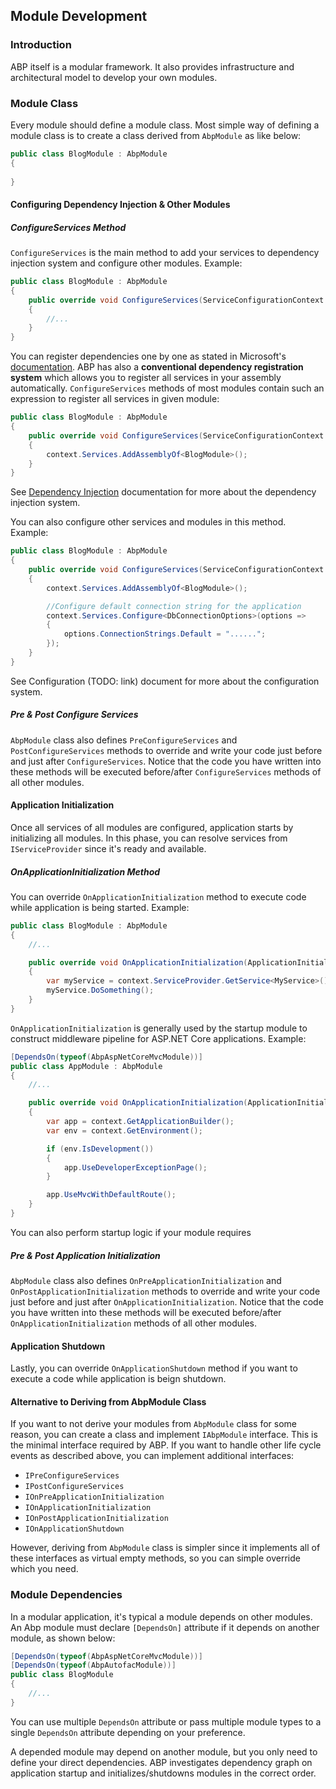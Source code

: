 ﻿## Module Development

### Introduction

ABP itself is a modular framework. It also provides infrastructure and architectural model to develop your own modules.

### Module Class

Every module should define a module class. Most simple way of defining a module class is to create a class derived from ``AbpModule`` as like below:

````C#
public class BlogModule : AbpModule
{
            
}

````

#### Configuring Dependency Injection & Other Modules

##### ConfigureServices Method

``ConfigureServices`` is the main method to add your services to dependency injection system and configure other modules. Example:

````C#
public class BlogModule : AbpModule
{
    public override void ConfigureServices(ServiceConfigurationContext context)
    {
        //...
    }
}
````

You can register dependencies one by one as stated in Microsoft's <a href="https://docs.microsoft.com/en-us/aspnet/core/fundamentals/dependency-injection" target="_blank">documentation</a>. ABP has also a **conventional dependency registration system** which allows you to register all services in your assembly automatically. ``ConfigureServices`` methods of most modules contain such an expression to register all services in given module:

````C#
public class BlogModule : AbpModule
{
    public override void ConfigureServices(ServiceConfigurationContext context)
    {
        context.Services.AddAssemblyOf<BlogModule>();
    }
}
````

See [Dependency Injection](Dependency-Injection.md) documentation for more about the dependency injection system.

You can also configure other services and modules in this method. Example:

````C#
public class BlogModule : AbpModule
{
    public override void ConfigureServices(ServiceConfigurationContext context)
    {
        context.Services.AddAssemblyOf<BlogModule>();

        //Configure default connection string for the application
        context.Services.Configure<DbConnectionOptions>(options =>
        {
            options.ConnectionStrings.Default = "......";
        });
    }
}
````

See Configuration (TODO: link) document for more about the configuration system.

##### Pre & Post Configure Services

``AbpModule`` class also defines ``PreConfigureServices`` and ``PostConfigureServices`` methods to override and write your code just before and just after ``ConfigureServices``. Notice that the code you have written into these methods will be executed before/after ``ConfigureServices`` methods of all other modules.

#### Application Initialization

Once all services of all modules are configured, application starts by initializing all modules. In this phase, you can resolve services from ``IServiceProvider`` since it's ready and available.

##### OnApplicationInitialization Method

You can override ``OnApplicationInitialization`` method to execute code while application is being started. Example:

````C#
public class BlogModule : AbpModule
{
    //...

    public override void OnApplicationInitialization(ApplicationInitializationContext context)
    {
        var myService = context.ServiceProvider.GetService<MyService>();
        myService.DoSomething();
    }
}
````

``OnApplicationInitialization`` is generally used by the startup module to construct middleware pipeline for ASP.NET Core applications. Example:

````C#
[DependsOn(typeof(AbpAspNetCoreMvcModule))]
public class AppModule : AbpModule
{
    //...

    public override void OnApplicationInitialization(ApplicationInitializationContext context)
    {
        var app = context.GetApplicationBuilder();
        var env = context.GetEnvironment();

        if (env.IsDevelopment())
        {
            app.UseDeveloperExceptionPage();
        }

        app.UseMvcWithDefaultRoute();
    }
}
````

You can also perform startup logic if your module requires

##### Pre & Post Application Initialization

``AbpModule`` class also defines ``OnPreApplicationInitialization`` and ``OnPostApplicationInitialization`` methods to override and write your code just before and just after ``OnApplicationInitialization``. Notice that the code you have written into these methods will be executed before/after ``OnApplicationInitialization`` methods of all other modules.

#### Application Shutdown

Lastly, you can override ``OnApplicationShutdown`` method if you want to execute a code while application is beign shutdown.

#### Alternative to Deriving from AbpModule Class

If you want to not derive your modules from ``AbpModule`` class for some reason, you can create a class and implement ``IAbpModule`` interface. This is the minimal interface required by ABP. If you want to handle other life cycle events as described above, you can implement additional interfaces:

* ``IPreConfigureServices``
* ``IPostConfigureServices``
* ``IOnPreApplicationInitialization``
* ``IOnApplicationInitialization``
* ``IOnPostApplicationInitialization``
* ``IOnApplicationShutdown``

However, deriving from ``AbpModule`` class is simpler since it implements all of these interfaces as virtual empty methods, so you can simple override which you need.

### Module Dependencies

In a modular application, it's typical a module depends on other modules. An Abp module must declare ``[DependsOn]`` attribute if it depends on another module, as shown below:

````C#
[DependsOn(typeof(AbpAspNetCoreMvcModule))]
[DependsOn(typeof(AbpAutofacModule))]
public class BlogModule
{
    //...
}
````

You can use multiple ``DependsOn`` attribute or pass multiple module types to a single ``DependsOn`` attribute depending on your preference.

A depended module may depend on another module, but you only need to define your direct dependencies. ABP investigates dependency graph on application startup and initializes/shutdowns modules in the correct order.
